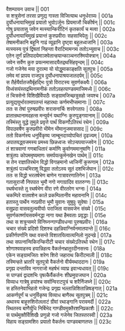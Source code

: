 वैशम्पायन उवाच ||	001    
स शत्रुसेनां तरसा प्रणुद्य गास्ता विजित्याथ धनुर्धराग्र्यः |	001a  
दुर्योधनायाभिमुखं प्रयातो भूयोऽर्जुनः प्रियमाजौ चिकीर्षन् ||	001c  
गोषु प्रयातासु जवेन मत्स्यान्किरीटिनं कृतकार्यं च मत्वा |	002a  
दुर्योधनायाभिमुखं प्रयान्तं कुरुप्रवीराः सहसाभिपेतुः ||	002c  
तेषामनीकानि बहूनि गाढं व्यूढानि दृष्ट्वा बहुलध्वजानि |	003a  
मत्स्यस्य पुत्रं द्विषतां निहन्ता वैराटिमामन्त्र्य ततोऽभ्युवाच ||	003c  
एतेन तूर्णं प्रतिपादयेमाञ्श्वेतान्हयान्काञ्चनरश्मियोक्त्रान् |	004a  
जवेन सर्वेण कुरु प्रयत्नमासादयैतद्रथसिंहवृन्दम् ||	004c  
गजो गजेनेव मया दुरात्मा यो योद्धुमाकाङ्क्षति सूतपुत्रः |	005a  
तमेव मां प्रापय राजपुत्र दुर्योधनापाश्रयजातदर्पम् ||	005c  
स तैर्हयैर्वातजवैर्बृहद्भिः पुत्रो विराटस्य सुवर्णकक्ष्यैः |	006a  
विध्वंसयंस्तद्रथिनामनीकं ततोऽवहत्पाण्डवमाजिमध्ये ||	006c  
तं चित्रसेनो विशिखैर्विपाठैः सङ्ग्रामजिच्छत्रुसहो जयश्च |	007a  
प्रत्युद्ययुर्भारतमापतन्तं महारथाः कर्णमभीप्समानाः ||	007c  
ततः स तेषां पुरुषप्रवीरः शरासनार्चिः शरवेगतापः |	008a  
व्रातान्रथानामदहत्स मन्युर्वनं यथाग्निः कुरुपुङ्गवानाम् ||	008c  
तस्मिंस्तु युद्धे तुमुले प्रवृत्ते पार्थं विकर्णोऽतिरथं रथेन |	009a  
विपाठवर्षेण कुरुप्रवीरो भीमेन भीमानुजमाससाद ||	009c  
ततो विकर्णस्य धनुर्विकृष्य जाम्बूनदाग्र्योपचितं दृढज्यम् |	010a  
अपातयद्ध्वजमस्य प्रमथ्य छिन्नध्वजः सोऽप्यपयाज्जवेन ||	010c  
तं शात्रवाणां गणबाधितारं कर्माणि कुर्वाणममानुषाणि |	011a  
शत्रुंतपः कोपममृष्यमाणः समर्पयत्कूर्मनखेन पार्थम् ||	011c  
स तेन राज्ञातिरथेन विद्धो विगाहमानो ध्वजिनीं कुरूणाम् |	012a  
शत्रुंतपं पञ्चभिराशु विद्ध्वा ततोऽस्य सूतं दशभिर्जघान || 	012c  
ततः स विद्धो भरतर्षभेण बाणेन गात्रावरणातिगेन |	013a  
गतासुराजौ निपपात भूमौ नगो नगाग्रादिव वातरुग्णः ||	013c  
रथर्षभास्ते तु रथर्षभेण वीरा रणे वीरतरेण भग्नाः |	014a  
चकम्पिरे वातवशेन काले प्रकम्पितानीव महावनानि ||	014c  
हतास्तु पार्थेन नरप्रवीरा भूमौ युवानः सुषुपुः सुवेषाः |	015a  
वसुप्रदा वासवतुल्यवीर्याः पराजिता वासवजेन संख्ये |	015c  
सुवर्णकार्ष्णायसवर्मनद्धा नागा यथा हैमवताः प्रवृद्धाः ||	015e   
तथा स शत्रून्समरे विनिघ्नन्गाण्डीवधन्वा पुरुषप्रवीरः |	016a  
चचार संख्ये प्रदिशो दिशश्च दहन्निवाग्निर्वनमातपान्ते ||	016c  
प्रकीर्णपर्णानि यथा वसन्ते विशातयित्वात्यनिलो नुदन्खे |	017a  
तथा सपत्नान्विकिरन्किरीटी चचार संख्येऽतिरथो रथेन ||	017c  
शोणाश्ववाहस्य हयान्निहत्य वैकर्तनभ्रातुरदीनसत्त्वः |	018a  
एकेन सङ्ग्रामजितः शरेण शिरो जहाराथ किरीटमाली ||	018c  
तस्मिन्हते भ्रातरि सूतपुत्रो वैकर्तनो वीर्यमथाददानः |	019a  
प्रगृह्य दन्ताविव नागराजो महर्षभं व्याघ्र इवाभ्यधावत् ||	019c  
स पाण्डवं द्वादशभिः पृषत्कैर्वैकर्तनः शीघ्रमुपाजघान |	020a  
विव्याध गात्रेषु हयांश्च सर्वान्विराटपुत्रं च शरैर्निजघ्ने ||	020c  
स हस्तिनेवाभिहतो गजेन्द्रः प्रगृह्य भल्लान्निशितान्निषङ्गात् |	021a  
आकर्णपूर्णं च धनुर्विकृष्य विव्याध बाणैरथ सूतपुत्रम् ||	021c  
अथास्य बाहूरुशिरोललाटं ग्रीवां रथाङ्गानि परावमर्दी |	022a  
स्थितस्य बाणैर्युधि निर्बिभेद गाण्डीवमुक्तैरशनिप्रकाशैः ||	022c  
स पार्थमुक्तैर्विशिखैः प्रणुन्नो गजो गजेनेव जितस्तरस्वी |	023a  
विहाय सङ्ग्रामशिरः प्रयातो वैकर्तनः पाण्डवबाणतप्तः ||	023c  
